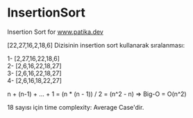 # InsertionSort
Insertion Sort for www.patika.dev

   [22,27,16,2,18,6] Dizisinin insertion sort kullanarak sıralanması:

1- [2,27,16,22,18,6]  
2- [2,6,16,22,18,27]  
3- [2,6,16,22,18,27]  
4- [2,6,16,18,22,27]

n + (n-1) + ... + 1 
= (n * (n - 1)) / 2
= (n^2 - n) => Big-O 
= O(n^2)

18 sayısı için time complexity: Average Case'dir.
